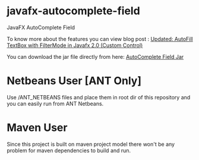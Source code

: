 javafx-autocomplete-field
=========================

JavaFX AutoComplete Field


To know more about the features you can view blog post : <a target="_blank" href="http://wp.me/p1zYQq-e9">Updated: AutoFill TextBox with FilterMode in Javafx 2.0 (Custom Control)</a>

You can download the jar file directly from here: <a target="_blank" href="https://github.com/privatejava/javafx-autocomplete-field/raw/master/javafx-autocomplete-field-1.0.jar"> AutoComplete Field Jar </a>



Netbeans User [ANT Only]
=========================
Use /ANT_NETBEANS files and place them in root dir of this repository and you can easily run from ANT Netbeans.

Maven User
=========================
Since this project is built on maven project model there won't be any problem for maven dependencies to build and run.
